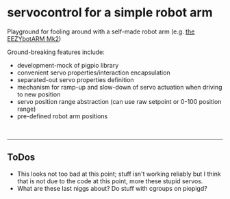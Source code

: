 # servocontrol for a simple robot arm

Playground for fooling around with a self-made robot arm (e.g. [the EEZYbotARM Mk2](https://www.instructables.com/EEZYbotARM-Mk2-3D-Printed-Robot/))

Ground-breaking features include:

- development-mock of pigpio library
- convenient servo properties/interaction encapsulation
- separated-out servo properties definition
- mechanism for ramp-up and slow-down of servo actuation when driving to new position
- servo position range abstraction (can use raw setpoint or 0-100 position range)
- pre-defined robot arm positions

&nbsp;

---

## ToDos

- This looks not too bad at this point; stuff isn't working reliably but I think that is not due to the code at this point, more these stupid servos.
- What are these last niggs about? Do stuff with cgroups on piopigd?
